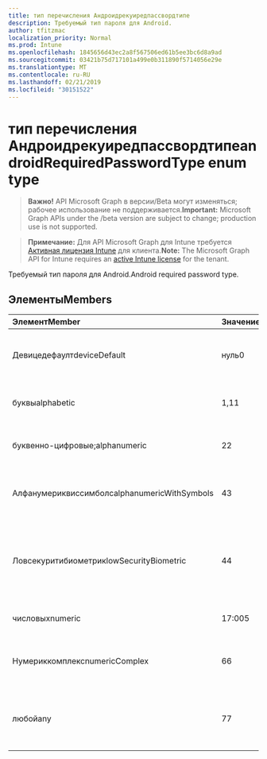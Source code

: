 ```yaml
---
title: тип перечисления Андроидрекуиредпассвордтипе
description: Требуемый тип пароля для Android.
author: tfitzmac
localization_priority: Normal
ms.prod: Intune
ms.openlocfilehash: 1845656d43ec2a8f567506ed61b5ee3bc6d8a9ad
ms.sourcegitcommit: 03421b75d717101a499e0b311890f5714056e29e
ms.translationtype: MT
ms.contentlocale: ru-RU
ms.lasthandoff: 02/21/2019
ms.locfileid: "30151522"
---
```

# <a name="androidrequiredpasswordtype-enum-type"></a><span data-ttu-id="f2ac0-103">тип перечисления Андроидрекуиредпассвордтипе</span><span class="sxs-lookup"><span data-stu-id="f2ac0-103">androidRequiredPasswordType enum type</span></span>

> <span data-ttu-id="f2ac0-104">**Важно!** API Microsoft Graph в версии/Beta могут изменяться; рабочее использование не поддерживается.</span><span class="sxs-lookup"><span data-stu-id="f2ac0-104">**Important:** Microsoft Graph APIs under the /beta version are subject to change; production use is not supported.</span></span>

> <span data-ttu-id="f2ac0-105">**Примечание:** Для API Microsoft Graph для Intune требуется [Активная лицензия Intune](https://go.microsoft.com/fwlink/?linkid=839381) для клиента.</span><span class="sxs-lookup"><span data-stu-id="f2ac0-105">**Note:** The Microsoft Graph API for Intune requires an [active Intune license](https://go.microsoft.com/fwlink/?linkid=839381) for the tenant.</span></span>

<span data-ttu-id="f2ac0-106">Требуемый тип пароля для Android.</span><span class="sxs-lookup"><span data-stu-id="f2ac0-106">Android required password type.</span></span>

## <a name="members"></a><span data-ttu-id="f2ac0-107">Элементы</span><span class="sxs-lookup"><span data-stu-id="f2ac0-107">Members</span></span>
|<span data-ttu-id="f2ac0-108">Элемент</span><span class="sxs-lookup"><span data-stu-id="f2ac0-108">Member</span></span>|<span data-ttu-id="f2ac0-109">Значение</span><span class="sxs-lookup"><span data-stu-id="f2ac0-109">Value</span></span>|<span data-ttu-id="f2ac0-110">Описание</span><span class="sxs-lookup"><span data-stu-id="f2ac0-110">Description</span></span>|
|:---|:---|:---|
|<span data-ttu-id="f2ac0-111">Девицедефаулт</span><span class="sxs-lookup"><span data-stu-id="f2ac0-111">deviceDefault</span></span>|<span data-ttu-id="f2ac0-112">нуль</span><span class="sxs-lookup"><span data-stu-id="f2ac0-112">0</span></span>|<span data-ttu-id="f2ac0-113">Значение по умолчанию для устройства, без намерения.</span><span class="sxs-lookup"><span data-stu-id="f2ac0-113">Device default value, no intent.</span></span>|
|<span data-ttu-id="f2ac0-114">буквы</span><span class="sxs-lookup"><span data-stu-id="f2ac0-114">alphabetic</span></span>|<span data-ttu-id="f2ac0-115">1,1</span><span class="sxs-lookup"><span data-stu-id="f2ac0-115">1</span></span>|<span data-ttu-id="f2ac0-116">Необходим алфавитный пароль.</span><span class="sxs-lookup"><span data-stu-id="f2ac0-116">Alphabetic password required.</span></span>|
|<span data-ttu-id="f2ac0-117">буквенно-цифровые;</span><span class="sxs-lookup"><span data-stu-id="f2ac0-117">alphanumeric</span></span>|<span data-ttu-id="f2ac0-118">2</span><span class="sxs-lookup"><span data-stu-id="f2ac0-118">2</span></span>|<span data-ttu-id="f2ac0-119">Необходимо указать буквенно-цифровой пароль.</span><span class="sxs-lookup"><span data-stu-id="f2ac0-119">Alphanumeric password required.</span></span>|
|<span data-ttu-id="f2ac0-120">Алфанумериквиссимболс</span><span class="sxs-lookup"><span data-stu-id="f2ac0-120">alphanumericWithSymbols</span></span>|<span data-ttu-id="f2ac0-121">4</span><span class="sxs-lookup"><span data-stu-id="f2ac0-121">3</span></span>|<span data-ttu-id="f2ac0-122">Требуются буквенно-цифровые символы с паролем.</span><span class="sxs-lookup"><span data-stu-id="f2ac0-122">Alphanumeric with symbols password required.</span></span>|
|<span data-ttu-id="f2ac0-123">Ловсекуритибиометрик</span><span class="sxs-lookup"><span data-stu-id="f2ac0-123">lowSecurityBiometric</span></span>|<span data-ttu-id="f2ac0-124">4</span><span class="sxs-lookup"><span data-stu-id="f2ac0-124">4</span></span>|<span data-ttu-id="f2ac0-125">Необходим пароль на основе биометрического уровня безопасности.</span><span class="sxs-lookup"><span data-stu-id="f2ac0-125">Low security biometrics based password required.</span></span>|
|<span data-ttu-id="f2ac0-126">числовых</span><span class="sxs-lookup"><span data-stu-id="f2ac0-126">numeric</span></span>|<span data-ttu-id="f2ac0-127">17:00</span><span class="sxs-lookup"><span data-stu-id="f2ac0-127">5</span></span>|<span data-ttu-id="f2ac0-128">Необходим числовой пароль.</span><span class="sxs-lookup"><span data-stu-id="f2ac0-128">Numeric password required.</span></span>|
|<span data-ttu-id="f2ac0-129">Нумериккомплекс</span><span class="sxs-lookup"><span data-stu-id="f2ac0-129">numericComplex</span></span>|<span data-ttu-id="f2ac0-130">6</span><span class="sxs-lookup"><span data-stu-id="f2ac0-130">6</span></span>|<span data-ttu-id="f2ac0-131">Необходим числовой сложный пароль.</span><span class="sxs-lookup"><span data-stu-id="f2ac0-131">Numeric complex password required.</span></span>|
|<span data-ttu-id="f2ac0-132">любой</span><span class="sxs-lookup"><span data-stu-id="f2ac0-132">any</span></span>|<span data-ttu-id="f2ac0-133">7</span><span class="sxs-lookup"><span data-stu-id="f2ac0-133">7</span></span>|<span data-ttu-id="f2ac0-134">Необходим пароль или шаблон, а любой из них приемлем.</span><span class="sxs-lookup"><span data-stu-id="f2ac0-134">A password or pattern is required, and any is acceptable.</span></span>|





